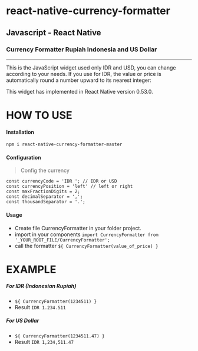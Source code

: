# react-native-currency-formatter 
## Javascript - React Native
### Currency Formatter Rupiah Indonesia and US Dollar
-------------------------

 This is the JavaScript widget used only IDR and USD, you can change according to your needs.
 If you use for IDR, the value or price is automatically round a number upward to its nearest integer:

 This widget has implemented in React Native version 0.53.0.
 
 

# HOW TO USE

#### Installation
`npm i react-native-currency-formatter-master`

#### Configuration
> Config the currency
```
const currencyCode = 'IDR '; // IDR or USD
const currencyPosition = 'left' // left or right
const maxFractionDigits = 2;
const decimalSeparator = ',';
const thousandSeparator = '.'; 
```

#### Usage
- Create file CurrencyFormatter in your folder project.
- import in your components
`import CurrencyFormatter from '_YOUR_ROOT_FILE/CurrencyFormatter';`
- call the formatter
`${ CurrencyFormatter(value_of_price) }`  

# EXAMPLE
##### For IDR (Indonesian Rupiah)
- `${ CurrencyFormatter(1234511) }` 
- Result `IDR 1.234.511`

##### For US Dollar

- `${ CurrencyFormatter(1234511.47) }`
- Result `IDR 1,234,511.47`
